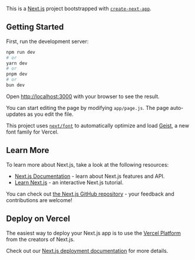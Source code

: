 This is a [Next.js](https://nextjs.org) project bootstrapped with [`create-next-app`](https://nextjs.org/docs/app/api-reference/cli/create-next-app).

## Getting Started

First, run the development server:

```bash
npm run dev
# or
yarn dev
# or
pnpm dev
# or
bun dev
```

Open [http://localhost:3000](http://localhost:3000) with your browser to see the result.

You can start editing the page by modifying `app/page.js`. The page auto-updates as you edit the file.

This project uses [`next/font`](https://nextjs.org/docs/app/building-your-application/optimizing/fonts) to automatically optimize and load [Geist](https://vercel.com/font), a new font family for Vercel.

## Learn More

To learn more about Next.js, take a look at the following resources:

- [Next.js Documentation](https://nextjs.org/docs) - learn about Next.js features and API.
- [Learn Next.js](https://nextjs.org/learn) - an interactive Next.js tutorial.

You can check out [the Next.js GitHub repository](https://github.com/vercel/next.js) - your feedback and contributions are welcome!

## Deploy on Vercel

The easiest way to deploy your Next.js app is to use the [Vercel Platform](https://vercel.com/new?utm_medium=default-template&filter=next.js&utm_source=create-next-app&utm_campaign=create-next-app-readme) from the creators of Next.js.

Check out our [Next.js deployment documentation](https://nextjs.org/docs/app/building-your-application/deploying) for more details.



<!-- توضیحات راجبه context در پروژه

ما بعد از 2 مرحله ی لاگین مرحله ی 1 : شماره تماس و مرجله ی 3 ا تی پی : اگه همچی درست باشد و کاربر قبلا لاگین گرده باشه و دیتاش وجود داشته باشه در ریسپانس به ما اطلاعات کاربر رو بر میگردونه و ما برای اینکه به اطلاعات کاربر 
بتونیم در همه جا دسترسی داشته باشیم باید بیایم از کانتکس استفاده کنیم

پس اومدیم در پروژه در فایل س ار سی  فولدره کانتکس رو ساختیم و داخلش به فایل با اسمه آس کانتکس قرار دادیم
 -->

 <!-- در مرحله ی اول ما کریت کانتکس رو صدا میزنیم از ریکت داخل آس کانتکس و میایم کامپوننتشو میسازیم و ما اولین چیزی که میخوایم استیتی که یوزر رو داخلش بریزیم و یک تابع ایی که داخلش این عملیات را انجام بدیم که ورودی یوزر رو بگیره و داخل تابع استیت اون ورودی رو بهش پای بدیم  -->



 <!-- cookies() be in shekl az next/headers fght dar server component ejra mishavad -->